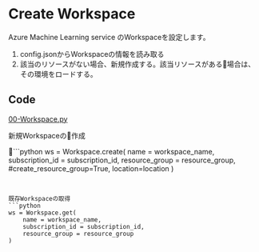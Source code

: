 # Create Workspace
Azure Machine Learning service のWorkspaceを設定します。

1. config.jsonからWorkspaceの情報を読み取る
2. 該当のリソースがない場合、新規作成する。該当リソースがある場合は、その環境をロードする。

## Code ##
[00-Workspace.py](../code/aml_service/00-Workspace.py)

新規Workspaceの作成

```python
ws = Workspace.create(
    name = workspace_name,
    subscription_id = subscription_id,
    resource_group = resource_group,
    #create_resource_group=True,
    location=location
    )
```


既存Workspaceの取得
```python
ws = Workspace.get(
    name = workspace_name,
    subscription_id = subscription_id,
    resource_group = resource_group
)
```
            



